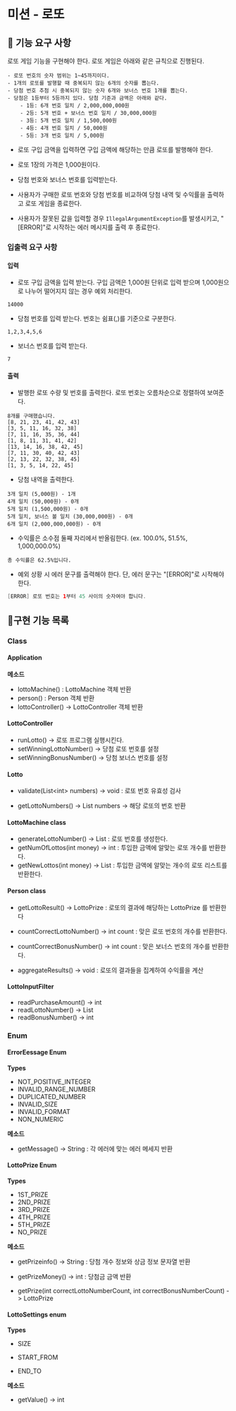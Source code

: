 # 미션 - 로또



## 🚀 기능 요구 사항

로또 게임 기능을 구현해야 한다. 로또 게임은 아래와 같은 규칙으로 진행된다.

```
- 로또 번호의 숫자 범위는 1~45까지이다.
- 1개의 로또를 발행할 때 중복되지 않는 6개의 숫자를 뽑는다.
- 당첨 번호 추첨 시 중복되지 않는 숫자 6개와 보너스 번호 1개를 뽑는다.
- 당첨은 1등부터 5등까지 있다. 당첨 기준과 금액은 아래와 같다.
    - 1등: 6개 번호 일치 / 2,000,000,000원
    - 2등: 5개 번호 + 보너스 번호 일치 / 30,000,000원
    - 3등: 5개 번호 일치 / 1,500,000원
    - 4등: 4개 번호 일치 / 50,000원
    - 5등: 3개 번호 일치 / 5,000원
```

- 로또 구입 금액을 입력하면 구입 금액에 해당하는 만큼 로또를 발행해야 한다.

- 로또 1장의 가격은 1,000원이다.

- 당첨 번호와 보너스 번호를 입력받는다.

- 사용자가 구매한 로또 번호와 당첨 번호를 비교하여 당첨 내역 및 수익률을 출력하고 로또 게임을 종료한다.

- 사용자가 잘못된 값을 입력할 경우 `IllegalArgumentException`를 발생시키고, "[ERROR]"로 시작하는 에러 메시지를 출력 후 종료한다.

  

### 입출력 요구 사항

#### 입력

- 로또 구입 금액을 입력 받는다. 구입 금액은 1,000원 단위로 입력 받으며 1,000원으로 나누어 떨어지지 않는 경우 예외 처리한다.

```
14000
```

- 당첨 번호를 입력 받는다. 번호는 쉼표(,)를 기준으로 구분한다.

```
1,2,3,4,5,6
```

- 보너스 번호를 입력 받는다.

```
7
```

#### 출력

- 발행한 로또 수량 및 번호를 출력한다. 로또 번호는 오름차순으로 정렬하여 보여준다.

```
8개를 구매했습니다.
[8, 21, 23, 41, 42, 43] 
[3, 5, 11, 16, 32, 38] 
[7, 11, 16, 35, 36, 44] 
[1, 8, 11, 31, 41, 42] 
[13, 14, 16, 38, 42, 45] 
[7, 11, 30, 40, 42, 43] 
[2, 13, 22, 32, 38, 45] 
[1, 3, 5, 14, 22, 45]
```

- 당첨 내역을 출력한다.

```
3개 일치 (5,000원) - 1개
4개 일치 (50,000원) - 0개
5개 일치 (1,500,000원) - 0개
5개 일치, 보너스 볼 일치 (30,000,000원) - 0개
6개 일치 (2,000,000,000원) - 0개
```

- 수익률은 소수점 둘째 자리에서 반올림한다. (ex. 100.0%, 51.5%, 1,000,000.0%)

```
총 수익률은 62.5%입니다.
```

- 예외 상황 시 에러 문구를 출력해야 한다. 단, 에러 문구는 "[ERROR]"로 시작해야 한다.

```java
[ERROR] 로또 번호는 1부터 45 사이의 숫자여야 합니다.
```





## 🎯구현 기능 목록

### Class

#### Application

**메소드**

- lottoMachine() : LottoMachine 객체 반환
- person() : Person 객체 반환
- lottoController() -> LottoController 객체 반환



#### LottoController

- runLotto() -> 로또 프로그램 실행시킨다.
- setWinningLottoNumber() -> 당첨 로또 번호를 설정
- setWinningBonusNumber() -> 당첨 보너스 번호를 설정



#### Lotto 

- validate(List\<int\> numbers) -> void : 로또 번호 유효성 검사

- getLottoNumbers() -> List<int> numbers -> 해당 로또의 번호 반환



#### LottoMachine class

- generateLottoNumber() -> List<int> : 로또 번호를 생성한다.
- getNumOfLottos(int money) -> int : 투입한 금액에 알맞는 로또 개수를 반환한다.
- getNewLottos(int money) -> List<Lotto> : 투입한 금액에 알맞는 개수의 로또 리스트를 반환한다.



#### Person class

- getLottoResult() -> LottoPrize : 로또의 결과에 해당하는 LottoPrize 를 반환한다
- countCorrectLottoNumber() -> int count : 맞은 로또 번호의 개수를 반환한다.
- countCorrectBonusNumber() -> int count : 맞은 보너스 번호의 개수를 반환한다.

- aggregateResults() -> void : 로또의 결과들을 집계하여 수익률을 계산



#### LottoInputFilter

- readPurchaseAmount() -> int
- readLottoNumber() -> List<int>
- readBonusNumber() -> int  





### Enum

#### ErrorEessage Enum

**Types**

- NOT_POSITIVE_INTEGER
- INVALID_RANGE_NUMBER
- DUPLICATED_NUMBER
- INVALID_SIZE
- INVALID_FORMAT
- NON_NUMERIC

**메소드**
- getMessage() -> String : 각 에러에 맞는 에러 메세지 반환



#### LottoPrize Enum

**Types**

- 1ST_PRIZE
- 2ND_PRIZE
- 3RD_PRIZE
- 4TH_PRIZE
- 5TH_PRIZE
- NO_PRIZE

**메소드**

- getPrizeinfo() -> String : 당첨 개수 정보와 상금 정보 문자열 반환

- getPrizeMoney() -> int : 당첨금 금액 반환

- getPrize(int correctLottoNumberCount, int correctBonusNumberCount) -> LottoPrize





#### LottoSettings enum

**Types**

- SIZE

- START_FROM

- END_TO

**메소드**

- getValue() -> int
